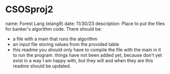 # CSOSproj2

name: Forest Lang (elang9)
date: 11/30/23
description:
Place to put the files for banker's algorithm code.  There should be:
* a file with a main that runs the algorithm
* an input file storing values from the provided table
* this readme
you should only have to compile the file with the main in it to run the program.
things have not been added yet, because don't yet exist in a way I am happy with, but they will and when they are this readme should be updated.

